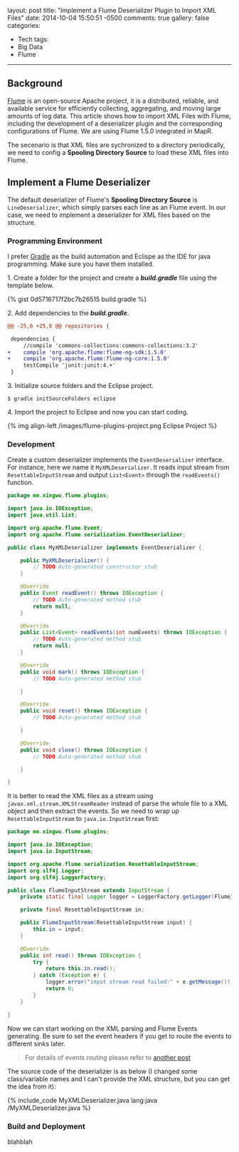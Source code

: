 layout: post
title: "Implement a Flume Deserializer Plugin to Import XML Files"
date: 2014-10-04 15:50:51 -0500
comments: true
gallery: false
categories: 
- Tech
tags:
- Big Data
- Flume

---

Background
----------
[Flume](https://flume.apache.org/) is an open-source Apache project, it is a distributed, reliable, and available service for efficiently collecting, aggregating, and moving large amounts of log data. This article shows how to import XML Files with Flume, including the development of a deserializer plugin and the corresponding configurations of Flume.
We are using Flume 1.5.0 integrated in MapR.

The secenario is that XML files are sychronized to a directory periodically, we need to config a **Spooling Directory Source** to load these XML files into Flume.

Implement a Flume Deserializer 
------------------------------
The default deserializer of Flume's **Spooling Directory Source** is `LineDeserializer`, which simply parses each line as an Flume event. In our case, we need to implement a deserializer for XML files based on the structure.

<!-- more -->

### Programming Environment
I prefer [Gradle](http://www.gradle.org/docs/current/userguide/installation.html) as the build automation and Eclispe as the IDE for java programming. Make sure you have them installed.

1\. Create a folder for the project and create a **_build.gradle_** file using the template below.

{% gist 0d5716717f2bc7b26515 build.gradle %}

2\. Add dependencies to the **_build.gradle_**.

``` diff
@@ -25,6 +25,8 @@ repositories {

 dependencies {
     //compile 'commons-collections:commons-collections:3.2'
+    compile 'org.apache.flume:flume-ng-sdk:1.5.0'
+    compile 'org.apache.flume:flume-ng-core:1.5.0'
     testCompile 'junit:junit:4.+'
 }
```

3\. Initialize source folders and the Eclipse project.

```
$ gradle initSourceFolders eclipse
```
4\. Import the project to Eclipse and now you can start coding.

{% img align-left /images/flume-plugins-project.png Eclipse Project %}

### Development
Create a custom deserializer implements the `EventDeserializer` interface. For instance, here we name it `MyXMLDeserializer`.
It reads input stream from `ResettableInputStream` and output `List<Event>` through the `readEvents()` function.
``` java MyXMLDeserializer.java 
package me.xingwu.flume.plugins;

import java.io.IOException;
import java.util.List;

import org.apache.flume.Event;
import org.apache.flume.serialization.EventDeserializer;

public class MyXMLDeserializer implements EventDeserializer {

    public MyXMLDeserializer() {
        // TODO Auto-generated constructor stub
    }

    @Override
    public Event readEvent() throws IOException {
        // TODO Auto-generated method stub
        return null;
    }

    @Override
    public List<Event> readEvents(int numEvents) throws IOException {
        // TODO Auto-generated method stub
        return null;
    }

    @Override
    public void mark() throws IOException {
        // TODO Auto-generated method stub

    }

    @Override
    public void reset() throws IOException {
        // TODO Auto-generated method stub

    }

    @Override
    public void close() throws IOException {
        // TODO Auto-generated method stub

    }

}
```

It is better to read the XML files as a stream using `javax.xml.stream.XMLStreamReader` instead of parse the whole file to a XML object and then extract the events. 
So we need to wrap up `ResettableInputStream` to `java.io.InputStream` first:

``` java
package me.xingwu.flume.plugins;

import java.io.IOException;
import java.io.InputStream;

import org.apache.flume.serialization.ResettableInputStream;
import org.slf4j.Logger;
import org.slf4j.LoggerFactory;

public class FlumeInputStream extends InputStream {
    private static final Logger logger = LoggerFactory.getLogger(FlumeInputStream.class);

    private final ResettableInputStream in;

    public FlumeInputStream(ResettableInputStream input) {
        this.in = input;
    }

    @Override
    public int read() throws IOException {
        try {
            return this.in.read();
        } catch (Exception e) {
            logger.error("input stream read failed:" + e.getMessage());
            return 0;
        }
    }

}
```

Now we can start working on the XML parsing and Flume Events generating. Be sure to set the event headers if you get to route the events to different sinks later. 
>For details of events routing please refer to [another post](/2014/10/11/Routing-Flume-Events-to-Different-Sinks/)

The source code of the deserializer is as below (I changed some class/variable names and I can't provide the XML structure, but you can get the idea from it):

{% include_code MyXMLDeserializer.java lang:java /MyXMLDeserializer.java %}


### Build and Deployment
blahblah